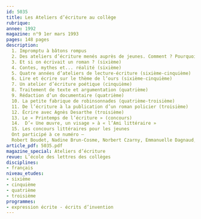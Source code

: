 ```yaml
---
id: 5035
title: Les Ateliers d’écriture au collège 
rubrique: 
annee: 1992
magazine: n°9 1er mars 1993
pages: 148 pages
description: 
  1. Impromptu à bâtons rompus
  2. Des ateliers d’écriture menés auprès de jeunes. Comment ? Pourquoi ?
  3. Et si on écrivait un roman ? (sixième)
  4. Contes, mythes et... réalité (sixième)
  5. Quatre années d’ateliers de lecture-écriture (sixième-cinquième)
  6. Lire et écrire sur le thème de l’ours (sixième-cinquième)
  7. Un atelier d’écriture poétique (cinquième)
  8. Traitement de texte et argumentation (quatrième)
  9. Rédaction d’un documentaire (quatrième)
  10. La petite fabrique de robinsonnades (quatrième-troisième)
  11. De l’écriture à la publication d’un roman policier (troisième)
  12. Écrire avec Agnès Desarthe (troisième)
  13. Le « Printemps de l’écriture » (concours)
  14.  D’« Une œuvre, un visage » à « l’Ami littéraire »
  15. Les concours littéraires pour les jeunes
  Ont participé à ce numéro – 
  Robert Boudet, Nadine Brun-Cosme, Norbert Czarny, Emmanuelle Dagnaud, Danielle Dubois Marcoin, Sylvie Ducas-Spaës, Jacqueline Ernst, Catherine Fauchet, Dominique Galaup-Pertusa, Philippe Labaune, Nicole Lemener, Yves Lucas, Marie-Aude Murail, Claire Roux et Marie-Odette Schmitt-Ardizio
article_pdf: 5035.pdf
magazine_special: Ateliers d’écriture
revue: L’école des lettres des collèges
disciplines:
- français
niveau_etudes:
- sixième
- cinquième
- quatrième
- troisième
programmes:
- expression écrite - écrits d’invention
---
```

